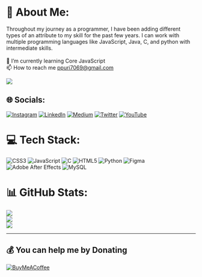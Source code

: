 # 💫 About Me:
Throughout my journey as a programmer, I have been adding different types of an attribute to my skill for the past few years. I can work with multiple programming languages like JavaScript, Java, C, and python with intermediate skills.<br><br>🌱 I’m currently learning Core JavaScript<br>📫 How to reach me ppuri7069@gmail.com


[![](https://visitcount.itsvg.in/api?id=prashantpuri112&icon=0&color=1)](https://visitcount.itsvg.in)

## 🌐 Socials:
[![Instagram](https://img.shields.io/badge/Instagram-%23E4405F.svg?logo=Instagram&logoColor=white)](https://instagram.com/prashantpuri_) [![LinkedIn](https://img.shields.io/badge/LinkedIn-%230077B5.svg?logo=linkedin&logoColor=white)](https://linkedin.com/in/prashantpuri123) [![Medium](https://img.shields.io/badge/Medium-12100E?logo=medium&logoColor=white)](https://medium.com/@ppuri7069) [![Twitter](https://img.shields.io/badge/Twitter-%231DA1F2.svg?logo=Twitter&logoColor=white)](https://twitter.com/ThePrashantPuri) [![YouTube](https://img.shields.io/badge/YouTube-%23FF0000.svg?logo=YouTube&logoColor=white)](https://www.youtube.com/channel/UCOD0DWP7ypWlSxka7LqKqDA) 

# 💻 Tech Stack:
![CSS3](https://img.shields.io/badge/css3-%231572B6.svg?style=for-the-badge&logo=css3&logoColor=white) ![JavaScript](https://img.shields.io/badge/javascript-%23323330.svg?style=for-the-badge&logo=javascript&logoColor=%23F7DF1E) ![C](https://img.shields.io/badge/c-%2300599C.svg?style=for-the-badge&logo=c&logoColor=white) ![HTML5](https://img.shields.io/badge/html5-%23E34F26.svg?style=for-the-badge&logo=html5&logoColor=white) ![Python](https://img.shields.io/badge/python-3670A0?style=for-the-badge&logo=python&logoColor=ffdd54) 	![Figma](https://img.shields.io/badge/figma-%23F24E1E.svg?style=for-the-badge&logo=figma&logoColor=white) ![Adobe After Effects](https://img.shields.io/badge/Adobe%20After%20Effects-9999FF.svg?style=for-the-badge&logo=Adobe%20After%20Effects&logoColor=white) ![MySQL](https://img.shields.io/badge/mysql-%2300f.svg?style=for-the-badge&logo=mysql&logoColor=white)
# 📊 GitHub Stats:
![](https://github-readme-stats.vercel.app/api?username=prashantpuri112&theme=dark&hide_border=false&include_all_commits=true&count_private=true)<br/>
![](https://github-readme-streak-stats.herokuapp.com/?user=prashantpuri112&theme=dark&hide_border=false)<br/>
![](https://github-readme-stats.vercel.app/api/top-langs/?username=prashantpuri112&theme=dark&hide_border=false&include_all_commits=true&count_private=true&layout=compact)

---

  ## 💰 You can help me by Donating
  [![BuyMeACoffee](https://img.shields.io/badge/Buy%20Me%20a%20Coffee-ffdd00?style=for-the-badge&logo=buy-me-a-coffee&logoColor=black)](https://buymeacoffee.com/prashantpuri)   
